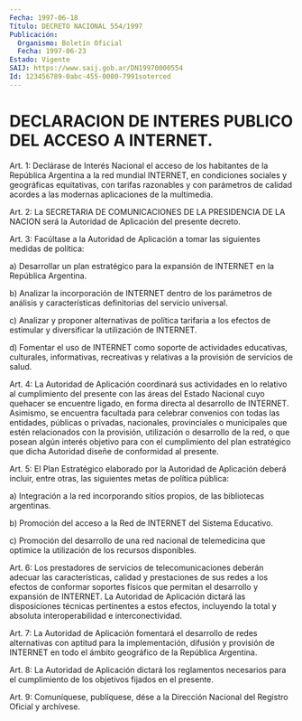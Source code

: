 ```yaml
---
Fecha: 1997-06-18
Título: DECRETO NACIONAL 554/1997
Publicación:
  Organismo: Boletín Oficial
  Fecha: 1997-06-23
Estado: Vigente
SAIJ: https://www.saij.gob.ar/DN19970000554
Id: 123456789-0abc-455-0000-7991soterced
---
```

# DECLARACION DE INTERES PUBLICO DEL ACCESO A INTERNET.

<a id="1"></a>
Art. 1:  Declárase  de  Interés  Nacional  el  acceso de los habitantes de la República Argentina a la red mundial INTERNET,  en condiciones    sociales  y  geográficas  equitativas,  con  tarifas razonables y con  parámetros  de  calidad  acordes  a  las modernas aplicaciones de la multimedia.

<a id="2"></a>
Art.  2: La SECRETARIA DE COMUNICACIONES DE LA PRESIDENCIA DE  LA NACION  será  la  Autoridad  de  Aplicación  del  presente  decreto.

<a id="3"></a>
Art.  3:  Facúltase  a  la  Autoridad  de  Aplicación a tomar las siguientes medidas de política:

a) Desarrollar un plan estratégico para la expansión de INTERNET en la República Argentina.

b) Analizar la incorporación de INTERNET dentro  de  los parámetros de  análisis y características definitorias del servicio  universal.

c) Analizar  y  proponer  alternativas  de política tarifaria a los efectos  de  estimular  y diversificar la utilización  de  INTERNET.

d)  Fomentar  el  uso  de  INTERNET  como  soporte  de  actividades educativas, culturales, informativas,  recreativas y relativas a la provisión de servicios de salud.

<a id="4"></a>
Art. 4: La Autoridad de Aplicación coordinará  sus  actividades en lo relativo al cumplimiento del presente con las áreas  del  Estado Nacional  cuyo  quehacer  se  encuentre ligado, en forma directa al desarrollo  de  INTERNET. Asimismo,  se  encuentra  facultada  para celebrar convenios  con  todas  las entidades, públicas o privadas, nacionales, provinciales o municipales  que  estén relacionados con la  provisión,  utilización o desarrollo de la red,  o  que  posean algún interés objetivo para con el cumplimiento del plan estratégico que dicha  Autoridad  diseñe de conformidad al presente.

<a id="5"></a>
Art.  5: El  Plan  Estratégico elaborado  por  la  Autoridad  de Aplicación deberá incluir,  entre  otras,  las  siguientes metas de política pública:

a)  Integración  a  la  red  incorporando  sitios propios,  de  las bibliotecas argentinas.

b) Promoción del acceso a la Red de INTERNET  del Sistema Educativo.

c) Promoción del desarrollo de una red nacional de telemedicina que optimice la utilización de los recursos disponibles.

<a id="6"></a>
Art. 6: Los prestadores de servicios de telecomunicaciones deberán adecuar las características, calidad y prestaciones  de sus redes a los  efectos  de  conformar  soportes  físicos  que  permitan    el desarrollo  y  expansión  de  INTERNET.  La Autoridad de Aplicación dictará  las disposiciones técnicas pertinentes  a  estos  efectos, incluyendo la total y absoluta interoperabilidad e interconectividad.

<a id="7"></a>
Art. 7: La  Autoridad  de  Aplicación  fomentará  el desarrollo de redes alternativas con aptitud para la implementación,  difusión  y provisión  de INTERNET en todo el ámbito geográfico de la República Argentina.

<a id="8"></a>
Art.  8: La  Autoridad  de  Aplicación  dictará  los  reglamentos necesarios  para  el  cumplimiento  de  los objetivos fijados en el presente.

<a id="9"></a>
Art. 9: Comuníquese, publíquese, dése a  la Dirección Nacional del Registro  Oficial  y  archívese.